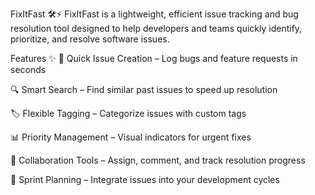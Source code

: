 FixItFast 🛠️⚡
FixItFast is a lightweight, efficient issue tracking and bug resolution tool designed to help developers and teams quickly identify, prioritize, and resolve software issues.

Features ✨
🚀 Quick Issue Creation – Log bugs and feature requests in seconds

🔍 Smart Search – Find similar past issues to speed up resolution

🏷️ Flexible Tagging – Categorize issues with custom tags

📊 Priority Management – Visual indicators for urgent fixes

🤝 Collaboration Tools – Assign, comment, and track resolution progress

📅 Sprint Planning – Integrate issues into your development cycles